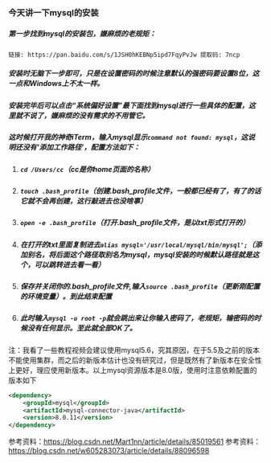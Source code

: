### 今天讲一下mysql的安装
##### 第一步找到mysql的安装包，嫌麻烦的老规矩：
```
链接: https://pan.baidu.com/s/1JSH0hKEBNp5ipd7FqyPvJw 提取码: 7ncp
```
##### 安装时无脑下一步即可，只是在设置密码的时候注意默认的强密码要设置8位，这一点和Windows上不太一样。
##### 安装完毕后可以点击“系统偏好设置”最下面找到mysql进行一些具体的配置，这里就不说了，嫌麻烦的没有需求的不用管它。
##### 这时候打开我的神奇iTerm，输入mysql显示`command not found: mysql`，这说明还没有‘添加工作路径’，配置方法如下：
1. ##### `cd /Users/cc`（cc是你home页面的名称）
2. ##### `touch .bash_profile`（创建.bash_profile文件，一般都已经有了，有了的话它就不会再创建，这行敲进去也没啥事）
3. ##### `open -e .bash_profile`（打开.bash_profile文件，是以txt形式打开的）
4. ##### 在打开的txt里面复制进去`alias mysql='/usr/local/mysql/bin/mysql';`（添加别名，将后面这个路径取别名为mysql，mysql安装的时候默认路径就是这个，可以跳转进去看一看）
5. ##### 保存并关闭你的.bash_profile文件,输入`source .bash_profile`（更新刚配置的环境变量）。到此结束配置
6. ##### 此时输入`mysql -u root -p`就会跳出来让你输入密码了，老规矩，输密码的时候没有任何显示。至此就全部OK了。

注：我看了一些教程视频会建议使用mysql5.6，究其原因，在于5.5及之前的版本不能使用集群，而之后的新版本估计也没有研究过，但是既然有了新版本在安全性上更好，理应使用新版本。以上mysql资源版本是8.0版，使用时注意依赖配置的版本如下
```xml
<dependency>
    <groupId>mysql</groupId>
    <artifactId>mysql-connector-java</artifactId>
    <version>8.0.11</version>
</dependency>
```

参考资料：https://blog.csdn.net/Mart1nn/article/details/85019561
参考资料：https://blog.csdn.net/w605283073/article/details/88096598

